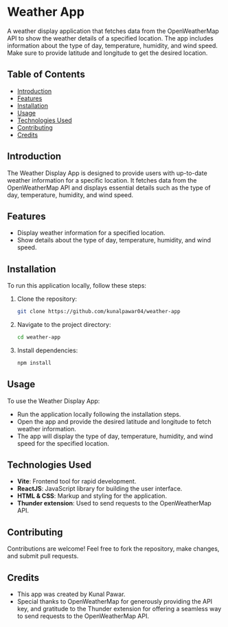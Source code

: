 # Weather App

A weather display application that fetches data from the OpenWeatherMap API to show the weather details of a specified location. The app includes information about the type of day, temperature, humidity, and wind speed. Make sure to provide latitude and longitude to get the desired location.

## Table of Contents

- [Introduction](#introduction)
- [Features](#features)
- [Installation](#installation)
- [Usage](#usage)
- [Technologies Used](#technologies-used)
- [Contributing](#contributing)
- [Credits](#credits)

## Introduction

The Weather Display App is designed to provide users with up-to-date weather information for a specific location. It fetches data from the OpenWeatherMap API and displays essential details such as the type of day, temperature, humidity, and wind speed.

## Features

- Display weather information for a specified location.
- Show details about the type of day, temperature, humidity, and wind speed.

## Installation

To run this application locally, follow these steps:

1. Clone the repository:

    ```bash
    git clone https://github.com/kunalpawar04/weather-app
    ```

2. Navigate to the project directory:

    ```bash
    cd weather-app
    ```

3. Install dependencies:

    ```bash
    npm install
    ```

## Usage

To use the Weather Display App:

- Run the application locally following the installation steps.
- Open the app and provide the desired latitude and longitude to fetch weather information.
- The app will display the type of day, temperature, humidity, and wind speed for the specified location.

##  Technologies Used

- **Vite**: Frontend tool for rapid development.
- **ReactJS**: JavaScript library for building the user interface.
- **HTML & CSS**: Markup and styling for the application.
- **Thunder extension**: Used to send requests to the OpenWeatherMap API.

## Contributing

Contributions are welcome! Feel free to fork the repository, make changes, and submit pull requests.

## Credits

- This app was created by Kunal Pawar.
- Special thanks to OpenWeatherMap for generously providing the API key, and gratitude to the Thunder extension for offering a seamless way to send requests to the OpenWeatherMap API.

